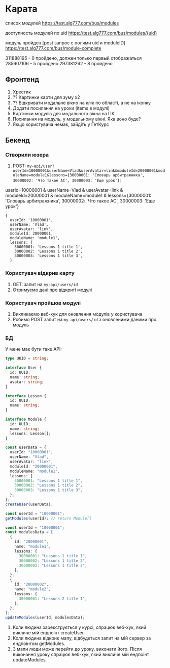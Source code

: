 # Карата

список модулей
https://test.alg777.com/bus/modules

доступность модулей по uid
https://test.alg777.com/bus/modules/{uid}

модуль пройден
[post запрос с полями uid и moduleID]
https://test.alg777.com/bus/module-complete

311888195 - 0 пройдено, должен только первый отображаться
285607106 - 5 пройдено
297381262 - 8 пройдено

## Фронтенд

1. Хрестик
2. ?? Картинки карти для зуму х2
3. ?? Відкривати модальне вікно на клік по області, а не на іконку
4. Додати посилання на уроки (items в модулі)
5. Картинки модулів для модального вікна на ПК
6. Посилання на модуль, у модальному вікні. Яка воно буде?
7. Якщо користувача немає, зайдіть у ГетКурс

## Бекенд

### Створили юзера

1. POST: `my-api/user?userId=10000001&userName=Vlad&userAvatar=link&moduleId=20000001&moduleName=module1&lessons={30000001: 'Словарь арбитражника', 30000002: 'Что такое АС', 30000003: 'Еще урок'}`;

userId=10000001
&
userName=Vlad
&
userAvatar=link
&
moduleId=20000001
&
moduleName=module1
&
lessons={30000001: 'Словарь арбитражника', 30000002: 'Что такое АС', 30000003: 'Еще урок'}

```
{
  userId: '10000001',
  userName: 'Vlad',
  userAvatar: 'link',
  moduleId: 20000001,
  moduleName: 'module1',
  lessons: {
    30000001: 'Lessons 1 title 1',
    30000002: 'Lessons 1 title 2',
    30000003: 'Lessons 1 title 3',
  }
```

### Користувач відкрив карту

1. GET: запит на `my-api/users/id`
2. Отримуємо дані про відкриті модулі

### Користувач пройшов модулі

1. Викликаємо веб-хук для оновлення модулів у користувача
2. Робимо POST запит на `my-api/users/id` з оновленими даними про модуль

### БД

<!-- users:

- id — унікальний ідентифікатор користувача
- name — ім'я користувача
- modules — таблиця

modules:

- id — унікальний ідентифікатор модуля
- name — назва модуля
- lessons — JSON-об'єкт, який містить інформацію про всі уроки в модулі -->

У мене має бути таке API:

```ts
type UUID = string;

interface User {
  id: UUID;
  name: string;
  avatar: string;
}

interface Lesson {
  id: UUID;
  name: string;
}

interface Module {
  id: UUID;
  name: string;
  lessons: Lesson[];
}

const userData = {
  userId: "10000001",
  userName: "Vlad",
  userAvatar: "link",
  moduleId: "20000001",
  moduleName: "module1",
  lessons: {
    30000001: "Lessons 1 title 1",
    30000002: "Lessons 1 title 2",
    30000003: "Lessons 1 title 3",
  },
};
createUser(userData);

const userId = "10000001";
getModules(userId); // return Module[]

const userId = "10000001";
const modulesData = [
  {
    id: "20000001",
    name: "module1",
    lessons: {
      30000001: "Lessons 1 title 1",
      30000002: "Lessons 1 title 2",
      30000003: "Lessons 1 title 3",
    },
  },
  {
    id: "20000002",
    name: "module2",
    lessons: {
      30000001: "Lessons 2 title 1",
    },
  },
];
updateModules(userId, modulesData);
```

1. Коли людина зареєструється у курсі, спрацює веб-хук, який викличе мій ендпоінт createUser.
2. Коли людина відкриє мапу, відбудеться запит на мій сервер за ендпоінтом getModules.
3. З мапи люди може перейти до уроку, виконати його. Після виконання уроку спрацює веб-хук, який викличе мій ендпоінт updateModules.
